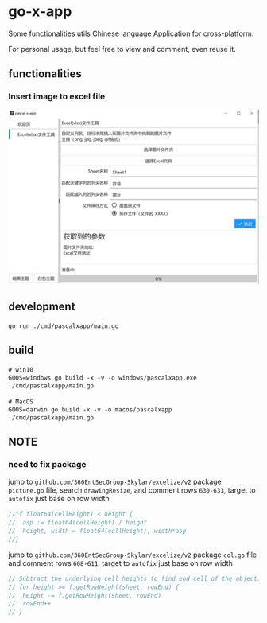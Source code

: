 # go-x-app

Some functionalities utils Chinese language Application for cross-platform.

For personal usage, but feel free to view and comment, even reuse it.

## functionalities

### Insert image to excel file

![scene snap](https://github.com/pascallin/go-x-app/blob/main/images/excel_method.png?raw=true)

## development

```shell script
go run ./cmd/pascalxapp/main.go
```

## build

```shell script
# win10
GOOS=windows go build -x -v -o windows/pascalxapp.exe ./cmd/pascalxapp/main.go

# MacOS
GOOS=darwin go build -x -v -o macos/pascalxapp ./cmd/pascalxapp/main.go
```

## NOTE

### need to fix package

jump to `github.com/360EntSecGroup-Skylar/excelize/v2` package `picture.go` file, search `drawingResize`, and comment rows `630-633`, target to `autofix` just base on row width

```go
//if float64(cellHeight) < height {
//	asp := float64(cellHeight) / height
//	height, width = float64(cellHeight), width*asp
//}
```

jump to `github.com/360EntSecGroup-Skylar/excelize/v2` package `col.go` file and comment rows `608-611`, target to `autofix` just base on row width

```go
// Subtract the underlying cell heights to find end cell of the object.
// for height >= f.getRowHeight(sheet, rowEnd) {
// 	height -= f.getRowHeight(sheet, rowEnd)
// 	rowEnd++
// }
```